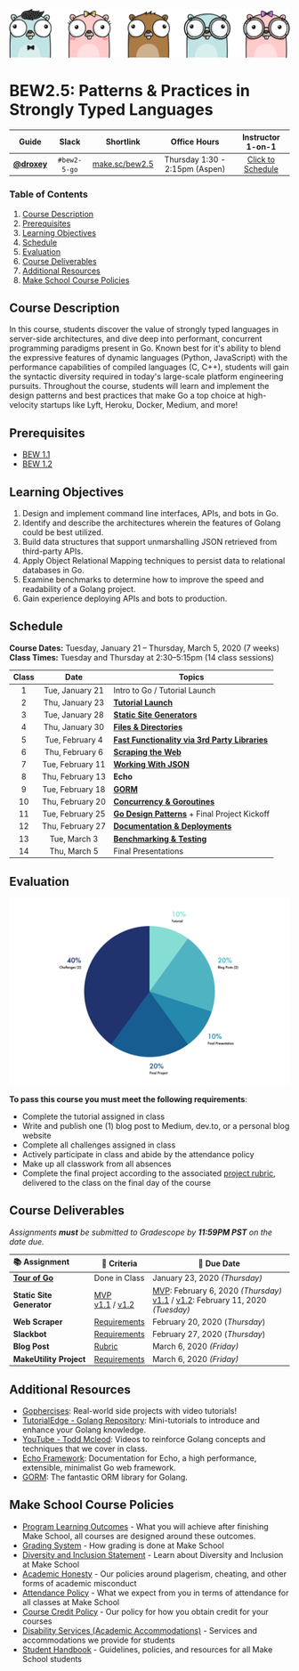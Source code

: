 ![](https://raw.githubusercontent.com/ashleymcnamara/gophers/master/GOPHER_AVATARS.jpg)

# BEW2.5: Patterns & Practices in Strongly Typed Languages

|                  Guide                   |    Slack     | Shortlink | Office Hours | Instructor 1-on-1 |
| :--------------------------------------: | :----------: | :--------------------------------------: | :-----------------------------------------------: |  :----------: |
| [**@droxey**](https://github.com/droxey) | `#bew2-5-go` | [make.sc/bew2.5](https://make.sc/bew2.5) | Thursday 1:30 - 2:15pm (Aspen) |  [Click to Schedule](https://make.sc/codewithdani) |

### Table of Contents

1. [Course Description](#course-description)
2. [Prerequisites](#prerequisites)
3. [Learning Objectives](#learning-objectives)
4. [Schedule](#schedule)
5. [Evaluation](#evaluation)
6. [Course Deliverables](#course-deliverables)
7. [Additional Resources](#additional-resources)
8. [Make School Course Policies](#make-school-course-policies)

## Course Description

In this course, students discover the value of strongly typed languages in server-side architectures, and dive deep into performant, concurrent programming paradigms present in Go. Known best for it's ability to blend the expressive features of dynamic languages (Python, JavaScript) with the performance capabilities of compiled languages (C, C++), students will gain the syntactic diversity required in today's large-scale platform engineering pursuits. Throughout the course, students will learn and implement the design patterns and best practices that make Go a top choice at high-velocity startups like Lyft, Heroku, Docker, Medium, and more!

## Prerequisites

- [BEW 1.1](https://make.sc/bew1.1)
- [BEW 1.2](https://make.sc/bew1.2)

## Learning Objectives

1. Design and implement command line interfaces, APIs, and bots in Go.
2. Identify and describe the architectures wherein the features of Golang could be best utilized.
3. Build data structures that support unmarshalling JSON retrieved from third-party APIs.
4. Apply Object Relational Mapping techniques to persist data to relational databases in Go.
5. Examine benchmarks to determine how to improve the speed and readability of a Golang project.
6. Gain experience deploying APIs and bots to production.

## Schedule

**Course Dates:** Tuesday, January 21 – Thursday, March 5, 2020 (7 weeks)<br>
**Class Times:** Tuesday and Thursday at 2:30–5:15pm (14 class sessions)

| Class |       Date       | Topics                                                                    |
| :---: | :--------------: | ------------------------------------------------------------------------- |
|   1   | Tue, January 21  | Intro to Go / Tutorial Launch                                             |
|   2   | Thu, January 23  | **[Tutorial Launch](Lessons/Lesson02.md)**                                |
|   3   | Tue, January 28  | **[Static Site Generators](Lessons/SSGProject.md)**                       |
|   4   | Thu, January 30  | **[Files & Directories](Lessons/FilesDirectories.md)**                    |
|   5   | Tue, February 4  | **[Fast Functionality via 3rd Party Libraries](Lessons/3rdPartyLibs.md)** |
|   6   | Thu, February 6  | **[Scraping the Web](Lessons/WebScraping.md)**                            |
|   7   | Tue, February 11 | **[Working With JSON](Lessons/JSON.md)**                 |
|   8   | Thu, February 13 | **Echo**                       |
|   9   | Tue, February 18 | **[GORM](Lessons/Lesson06.md)**                                                           |
|  10   | Thu, February 20 | **[Concurrency & Goroutines](Lessons/Lesson07.md)**                         |
|  11   | Tue, February 25 |  **[Go Design Patterns](Lessons/DesignPatterns.md)** + Final Project Kickoff                      |
|  12   | Thu, February 27 | **[Documentation & Deployments](Lessons/DocsDeploy.md)**                  |
|  13   |   Tue, March 3   | **[Benchmarking & Testing](Lessons/Lesson09.md)**                                                               |
|  14   |   Thu, March 5   | Final Presentations                                                       |


## Evaluation

<p align="center">
  <img src="criteria.png">
</p>

**To pass this course you must meet the following requirements**:

- Complete the tutorial assigned in class
- Write and publish one (1) blog post to Medium, dev.to, or a personal blog website
- Complete all challenges assigned in class
- Actively participate in class and abide by the attendance policy
- Make up all classwork from all absences
- Complete the final project according to the associated [project rubric](Project/MakeUtility.md), delivered to the class on the final day of the course

## Course Deliverables

*Assignments **must** be submitted to Gradescope by **11:59PM PST** on the date due.*

| 📚   Assignment                                      | 🔗   Criteria                                                 | 📆   Due Date                                                 |
| :-------------------------------------------------- | ------------------------------------------------------------ | ------------------------------------------------------------ |
| **[Tour of Go](https://tour.golang.org/welcome/1)** | Done in Class                                                | January 23, 2020 *(Thursday)*                                |
| **Static Site Generator**                           | [MVP](https://github.com/Make-School-Labs/makesite#mvp)  <br />[v1.1](https://github.com/Make-School-Labs/makesite#v1.1) / [v1.2](https://github.com/Make-School-Labs/makesite#v1.2) | <u>MVP</u>: February 6, 2020 *(Thursday)*<br /><u>v1.1</u> / <u>v1.2</u>: February 11, 2020 *(Tuesday)* |
| **Web Scraper**                                     |   [Requirements](https://make.sc/makescraper)                                        | February 20, 2020 (*Thursday*)                               |
| **Slackbot**                                        | [Requirements](https://github.com/droxey/goslackit)                                      |      February 27, 2020 (*Thursday*)                                                         |
| **Blog Post**                                       | [Rubric](https://docs.google.com/document/d/1T1oqHFoRo0kl7mPUTFupmsoEkLYltKsVgtqyGKDaCgY/edit) | March 6, 2020 *(Friday)*                                     |
| **MakeUtility Project**                             | [Requirements](https://make.sc/makeutility)                  | March 6, 2020 *(Friday)*                                     |


## Additional Resources

- [Gophercises](https://gophercises.com/): Real-world side projects with video tutorials!
- [TutorialEdge - Golang Repository](https://github.com/elliotforbes/tutorialedge-v2/tree/master/content/golang): Mini-tutorials to introduce and enhance your Golang knowledge.
- [YouTube - Todd Mcleod](https://www.youtube.com/user/toddmcleod/playlists): Videos to reinforce Golang concepts and techniques that we cover in class.
- [Echo Framework](https://echo.labstack.com/guide): Documentation for Echo, a high performance, extensible, minimalist Go web framework.
- [GORM](http://doc.gorm.io/#): The fantastic ORM library for Golang.

## Make School Course Policies

- [Program Learning Outcomes](https://make.sc/program-learning-outcomes) - What you will achieve after finishing Make School, all courses are designed around these outcomes.
- [Grading System](https://make.sc/grading-system) - How grading is done at Make School
- [Diversity and Inclusion Statement](https://make.sc/diversity-and-inclusion-statement) - Learn about Diversity and Inclusion at Make School
- [Academic Honesty](https://make.sc/academic-honesty-policy) - Our policies around plagerism, cheating, and other forms of academic misconduct
- [Attendance Policy](https://make.sc/attendance-policy) - What we expect from you in terms of attendance for all classes at Make School
- [Course Credit Policy](https://make.sc/course-credit-policy) - Our policy for how you obtain credit for your courses
- [Disability Services (Academic Accommodations)](https://make.sc/disability-services) - Services and accommodations we provide for students
- [Student Handbook](https://make.sc/student-handbook) - Guidelines, policies, and resources for all Make School students

